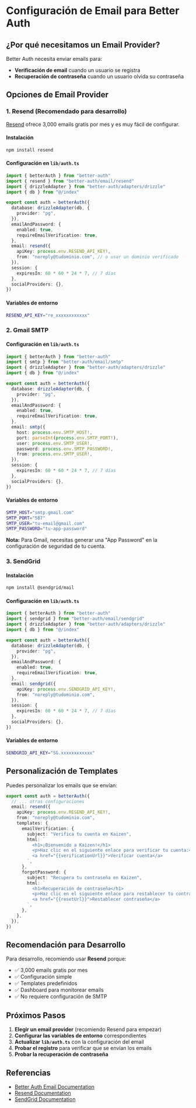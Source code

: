 # Configuración de Email para Better Auth

## ¿Por qué necesitamos un Email Provider?

Better Auth necesita enviar emails para:
- **Verificación de email** cuando un usuario se registra
- **Recuperación de contraseña** cuando un usuario olvida su contraseña

## Opciones de Email Provider

### 1. Resend (Recomendado para desarrollo)

[Resend](https://resend.com) ofrece 3,000 emails gratis por mes y es muy fácil de configurar.

#### Instalación
```bash
npm install resend
```

#### Configuración en `lib/auth.ts`
```typescript
import { betterAuth } from "better-auth"
import { resend } from "better-auth/email/resend"
import { drizzleAdapter } from "better-auth/adapters/drizzle"
import { db } from "@/index"

export const auth = betterAuth({
  database: drizzleAdapter(db, {
    provider: "pg",
  }),
  emailAndPassword: {
    enabled: true,
    requireEmailVerification: true,
  },
  email: resend({
    apiKey: process.env.RESEND_API_KEY!,
    from: "noreply@tudominio.com", // o usar un dominio verificado
  }),
  session: {
    expiresIn: 60 * 60 * 24 * 7, // 7 días
  },
  socialProviders: {},
})
```

#### Variables de entorno
```bash
RESEND_API_KEY="re_xxxxxxxxxxxx"
```

### 2. Gmail SMTP

#### Configuración en `lib/auth.ts`
```typescript
import { betterAuth } from "better-auth"
import { smtp } from "better-auth/email/smtp"
import { drizzleAdapter } from "better-auth/adapters/drizzle"
import { db } from "@/index"

export const auth = betterAuth({
  database: drizzleAdapter(db, {
    provider: "pg",
  }),
  emailAndPassword: {
    enabled: true,
    requireEmailVerification: true,
  },
  email: smtp({
    host: process.env.SMTP_HOST!,
    port: parseInt(process.env.SMTP_PORT!),
    user: process.env.SMTP_USER!,
    password: process.env.SMTP_PASSWORD!,
    from: process.env.SMTP_USER!,
  }),
  session: {
    expiresIn: 60 * 60 * 24 * 7, // 7 días
  },
  socialProviders: {},
})
```

#### Variables de entorno
```bash
SMTP_HOST="smtp.gmail.com"
SMTP_PORT="587"
SMTP_USER="tu-email@gmail.com"
SMTP_PASSWORD="tu-app-password"
```

**Nota:** Para Gmail, necesitas generar una "App Password" en la configuración de seguridad de tu cuenta.

### 3. SendGrid

#### Instalación
```bash
npm install @sendgrid/mail
```

#### Configuración en `lib/auth.ts`
```typescript
import { betterAuth } from "better-auth"
import { sendgrid } from "better-auth/email/sendgrid"
import { drizzleAdapter } from "better-auth/adapters/drizzle"
import { db } from "@/index"

export const auth = betterAuth({
  database: drizzleAdapter(db, {
    provider: "pg",
  }),
  emailAndPassword: {
    enabled: true,
    requireEmailVerification: true,
  },
  email: sendgrid({
    apiKey: process.env.SENDGRID_API_KEY!,
    from: "noreply@tudominio.com",
  }),
  session: {
    expiresIn: 60 * 60 * 24 * 7, // 7 días
  },
  socialProviders: {},
})
```

#### Variables de entorno
```bash
SENDGRID_API_KEY="SG.xxxxxxxxxxxx"
```

## Personalización de Templates

Puedes personalizar los emails que se envían:

```typescript
export const auth = betterAuth({
  // ... otras configuraciones
  email: resend({
    apiKey: process.env.RESEND_API_KEY!,
    from: "noreply@tudominio.com",
    templates: {
      emailVerification: {
        subject: "Verifica tu cuenta en Kaizen",
        html: `
          <h1>¡Bienvenido a Kaizen!</h1>
          <p>Haz clic en el siguiente enlace para verificar tu cuenta:</p>
          <a href="{{verificationUrl}}">Verificar cuenta</a>
        `,
      },
      forgotPassword: {
        subject: "Recupera tu contraseña en Kaizen",
        html: `
          <h1>Recuperación de contraseña</h1>
          <p>Haz clic en el siguiente enlace para restablecer tu contraseña:</p>
          <a href="{{resetUrl}}">Restablecer contraseña</a>
        `,
      },
    },
  }),
})
```

## Recomendación para Desarrollo

Para desarrollo, recomiendo usar **Resend** porque:
- ✅ 3,000 emails gratis por mes
- ✅ Configuración simple
- ✅ Templates predefinidos
- ✅ Dashboard para monitorear emails
- ✅ No requiere configuración de SMTP

## Próximos Pasos

1. **Elegir un email provider** (recomiendo Resend para empezar)
2. **Configurar las variables de entorno** correspondientes
3. **Actualizar `lib/auth.ts`** con la configuración del email
4. **Probar el registro** para verificar que se envían los emails
5. **Probar la recuperación de contraseña**

## Referencias

- [Better Auth Email Documentation](https://www.better-auth.com/docs/email)
- [Resend Documentation](https://resend.com/docs)
- [SendGrid Documentation](https://sendgrid.com/docs)
